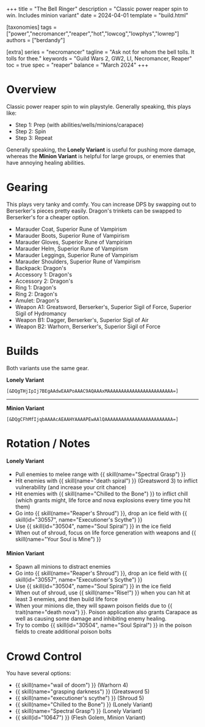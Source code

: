 +++
title = "The Bell Ringer"
description = "Classic power reaper spin to win. Includes minion variant"
date = 2024-04-01
template = "build.html"

[taxonomies]
tags = ["power","necromancer","reaper","hot","lowcog","lowphys","lowrep"]
authors = ["berdandy"]

[extra]
series = "necromancer"
tagline = "Ask not for whom the bell tolls. It tolls for thee."
keywords = "Guild Wars 2, GW2, LI, Necromancer, Reaper"
toc = true
spec = "reaper"
balance = "March 2024"
+++

# Overview 

Classic power reaper spin to win playstyle. Generally speaking, this plays like:

- Step 1: Prep (with abilities/wells/minions/carapace)
- Step 2: Spin
- Step 3: Repeat

Generally speaking, the **Lonely Variant** is useful for pushing more damage, whereas the **Minion Variant** is helpful for large groups, or enemies that have annoying healing abilities.

# Gearing

This plays very tanky and comfy. You can increase DPS by swapping out to Berserker's pieces pretty easily. Dragon's trinkets can be swapped to Berserker's for a cheaper option.

- Marauder Coat, Superior Rune of Vampirism
- Marauder Boots, Superior Rune of Vampirism
- Marauder Gloves, Superior Rune of Vampirism
- Marauder Helm, Superior Rune of Vampirism
- Marauder Leggings, Superior Rune of Vampirism
- Marauder Shoulders, Superior Rune of Vampirism
- Backpack: Dragon's
- Accessory 1: Dragon's
- Accessory 2: Dragon's
- Ring 1: Dragon's
- Ring 2: Dragon's
- Amulet: Dragon's
- Weapon A1: Greatsword, Berserker's, Superior Sigil of Force, Superior Sigil of Hydromancy
- Weapon B1: Dagger, Berserker's, Superior Sigil of Air
- Weapon B2: Warhorn, Berserker's, Superior Sigil of Force

# Builds

Both variants use the same gear.

**Lonely Variant**

`[&DQgTHjIpIj7BEgAAdwEAAPoAAAC9AQAAAxMAAAAAAAAAAAAAAAAAAAAAAAA=]`

<div data-armory-embed='skills' data-armory-ids='30488,10620,10583,10685,30105'></div><div data-armory-embed='specializations' data-armory-ids='19,50,34' data-armory-19-traits='788,1844,782'  data-armory-50-traits='875,861,893'  data-armory-34-traits='2020,2031,2021' ></div>

---

**Minion Variant**

`[&DQgCFhMfIjqbAAAAcAEAAHYAAAAPEwAAlQAAAAAAAAAAAAAAAAAAAAAAAAA=]`

<div data-armory-embed='skills' data-armory-ids='10547,10589,10533,30772,10646'></div><div data-armory-embed='specializations' data-armory-ids='2,19,34' data-armory-2-traits='857,858,842'  data-armory-19-traits='1876,1844,782'  data-armory-34-traits='2020,2008,2021' ></div>

# Rotation / Notes

#### Lonely Variant

- Pull enemies to melee range with {{ skill(name="Spectral Grasp") }}
- Hit enemies with {{ skill(name="death spiral") }} (Greatsword 3) to inflict vulnerability (and increase your crit chance)
- Hit enemies with {{ skill(name="Chilled to the Bone") }} to inflict chill (which grants might, life force and nova explosions every time you hit them)
- Go into {{ skill(name="Reaper's Shroud") }}, drop an ice field with {{ skill(id="30557", name="Executioner's Scythe") }}
- Use {{ skill(id="30504", name="Soul Spiral") }} in the ice field
- When out of shroud, focus on life force generation with weapons and {{ skill(name="Your Soul is Mine") }}

#### Minion Variant

- Spawn all minions to distract enemies
- Go into {{ skill(name="Reaper's Shroud") }}, drop an ice field with {{ skill(id="30557", name="Executioner's Scythe") }}
- Use {{ skill(id="30504", name="Soul Spiral") }} in the ice field
- When out of shroud, use {{ skill(name="Rise!") }} when you can hit at least 3 enemies, and then build life force
- When your minions die, they will spawn poison fields due to {{ trait(name="death nova") }}. Poison application also grants Carapace as well as causing some damage and inhibiting enemy healing.
- Try to combo {{ skill(id="30504", name="Soul Spiral") }} in the poison fields to create additional poison bolts

# Crowd Control

You have several options:

- {{ skill(name="wail of doom") }} (Warhorn 4)
- {{ skill(name="grasping darkness") }} (Greatsword 5)
- {{ skill(name="executioner's scythe") }} (Shroud 5)
- {{ skill(name="Chilled to the Bone") }} (Lonely Variant)
- {{ skill(name="Spectral Grasp") }} (Lonely Variant)
- {{ skill(id="10647") }} (Flesh Golem, Minion Variant)
